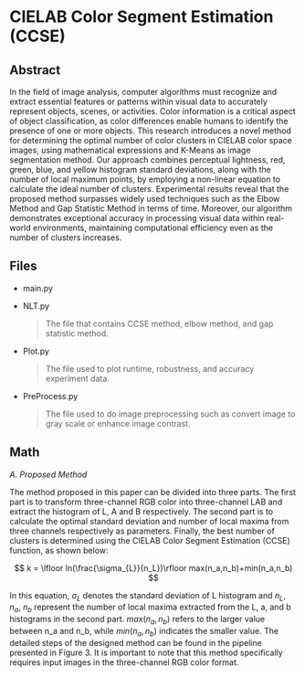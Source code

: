 # CIELAB Color Segment Estimation (CCSE)

## Abstract

In the field of image analysis, computer algorithms must recognize and extract essential features or patterns within visual data to accurately represent objects, scenes, or activities. Color information is a critical aspect of object classification, as color differences enable humans to identify the presence of one or more objects. This research introduces a novel method for determining the optimal number of color clusters in CIELAB color space images, using mathematical expressions and K-Means as image segmentation method. Our approach combines perceptual lightness, red, green, blue, and yellow histogram standard deviations, along with the number of local maximum points, by employing a non-linear equation to calculate the ideal number of clusters. Experimental results reveal that the proposed method surpasses widely used techniques such as the Elbow Method and Gap Statistic Method in terms of time. Moreover, our algorithm demonstrates exceptional accuracy in processing visual data within real-world environments, maintaining computational efficiency even as the number of clusters increases.

## Files

- main.py

- NLT.py
  > The file that contains CCSE method, elbow method, and gap statistic method.

- Plot.py
  > The file used to plot runtime, robustness, and accuracy experiment data.
  
- PreProcess.py
  > The file used to do image preprocessing such as convert image to gray scale or enhance image contrast.

## Math

*A. Proposed Method*

The method proposed in this paper can be divided into three parts. The first part is to transform three-channel RGB color into three-channel LAB and extract the histogram of L, A and B respectively. The second part is to calculate the optimal standard deviation and number of local maxima from three channels respectively as parameters. Finally, the best number of clusters is determined using the CIELAB Color Segment Estimation (CCSE) function, as shown below:

$$
k = \lfloor ln(\frac{\sigma_{L}}{n_L})\rfloor max(n_a,n_b)+min(n_a,n_b)
$$

In this equation, $\sigma_{L}$ denotes the standard deviation of L histogram and $n_L$, $n_a$, $n_b$ represent the number of local maxima extracted from the L, a, and b histograms in the second part. $max⁡(n_a,n_b)$ refers to the larger value between n_a and n_b, while $min(n_a,n_b)$ indicates the smaller value. 
The detailed steps of the designed method can be found in the pipeline presented in Figure 3. It is important to note that this method specifically requires input images in the three-channel RGB color format.
